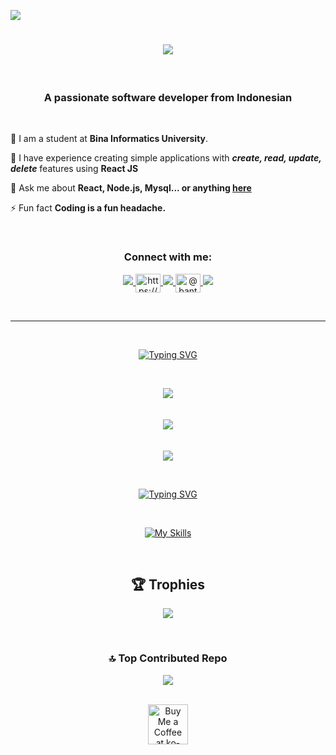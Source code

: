 [![](https://visitcount.itsvg.in/api?id=Bantas93&icon=6&color=0)](https://visitcount.itsvg.in)

<h1 align="center">
    <img src="https://readme-typing-svg.herokuapp.com/?font=Righteous&size=50&center=true&vCenter=true&width=500&height=70&duration=4000&lines=Hi+There+!+👋;+I'm+Bantas+Syarif!;+Nice+To+Meet+You+!;+Let's+be+friends+!;" />
</h1>

<br>

<h3 align="center">A passionate software developer from Indonesian</h3>

<br>

<div align="left">
 
🔭 I am a student at **Bina Informatics University**.
 
🌱 I have experience creating simple applications with ***create, read, update, delete*** features using **React JS**

💬 Ask me about **React, Node.js, Mysql... or anything [here](https://discord.gg/bantas93)**

⚡ Fun fact **Coding is a fun headache.**

<br>


<h3 align="center">Connect with me:</h3>
<p align="center">
<a href="https://www.linkedin.com/in/bantas-syarif-hidayah-imantara-1306531b4/" target="blank">
   <img src="https://skillicons.dev/icons?i=linkedin" />
</a><a href="https://fb.com/https://www.facebook.com/bantaz.zhaa/" target="blank">
    <img align="center" src="https://raw.githubusercontent.com/rahuldkjain/github-profile-readme-generator/master/src/images/icons/Social/facebook.svg" alt="https://www.facebook.com/bantaz.zhaa/" height="30" width="40" />
</a>
<a href="https://instagram.com/bantassyarif" target="blank">
    <img src="https://skillicons.dev/icons?i=instagram" />
</a>
<a href="https://www.youtube.com/c/@bantassyarif" target="blank">
    <img align="center" src="https://raw.githubusercontent.com/rahuldkjain/github-profile-readme-generator/master/src/images/icons/Social/youtube.svg" alt="@bantassyarif" height="30" width="40" />
</a>
<a href="https://discord.gg/bantas93" target="blank">
    <img src="https://skillicons.dev/icons?i=discord" />
</a>
</p>

<br>

<hr>

<br>

<div align="center">
    
[![Typing SVG](https://readme-typing-svg.herokuapp.com?font=Kode+Mono&weight=600&size=30&duration=800&pause=10&color=FFDA027E&background=FF000000&center=true&vCenter=true&random=false&width=435&lines=Github+Status)](https://git.io/typing-svg)

</div>

<br>

<div align="center">
 
![](https://github-readme-stats.vercel.app/api?username=Bantas93&theme=dark&hide_border=false&include_all_commits=false&count_private=false)
<br><br><br>
![](https://github-readme-streak-stats.herokuapp.com/?user=Bantas93&theme=dark&hide_border=false)
<br><br><br>
![](https://github-readme-stats.vercel.app/api/top-langs/?username=Bantas93&theme=dark&hide_border=false&include_all_commits=false&count_private=false&layout=compact)
<br>

</div>

<br>


<div align="center">
       
[![Typing SVG](https://readme-typing-svg.herokuapp.com?font=Kode+Mono&weight=600&size=30&duration=800&pause=10&color=B8B8B8&background=FF000000&center=true&vCenter=true&random=false&width=435&lines=Frameworks;Languages;Tools)](https://git.io/typing-svg)

</div>

<br/>

<div align="center">
    
[![My Skills](https://skillicons.dev/icons?i=react,mysql,html,css,javascript,bootstrap,github,express,figma,nodejs,ps,postman,py,sketchup,tailwind,vercel,vscode)](https://skillicons.dev)

</div>

<!--<div align="center">
    
![CSS3](https://img.shields.io/badge/css3-%231572B6.svg?style=for-the-badge&logo=css3&logoColor=white) ![HTML5](https://img.shields.io/badge/html5-%23E34F26.svg?style=for-the-badge&logo=html5&logoColor=white) ![JavaScript](https://img.shields.io/badge/javascript-%23323330.svg?style=for-the-badge&logo=javascript&logoColor=%23F7DF1E) ![Python](https://img.shields.io/badge/python-3670A0?style=for-the-badge&logo=python&logoColor=ffdd54) ![GithubPages](https://img.shields.io/badge/github%20pages-121013?style=for-the-badge&logo=github&logoColor=white) ![Vercel](https://img.shields.io/badge/vercel-%23000000.svg?style=for-the-badge&logo=vercel&logoColor=white) ![Netlify](https://img.shields.io/badge/netlify-%23000000.svg?style=for-the-badge&logo=netlify&logoColor=#00C7B7) ![Bootstrap](https://img.shields.io/badge/bootstrap-%238511FA.svg?style=for-the-badge&logo=bootstrap&logoColor=white) ![NodeJS](https://img.shields.io/badge/node.js-6DA55F?style=for-the-badge&logo=node.js&logoColor=white) ![React](https://img.shields.io/badge/react-%2320232a.svg?style=for-the-badge&logo=react&logoColor=%2361DAFB) ![TailwindCSS](https://img.shields.io/badge/tailwindcss-%2338B2AC.svg?style=for-the-badge&logo=tailwind-css&logoColor=white) ![React Router](https://img.shields.io/badge/React_Router-CA4245?style=for-the-badge&logo=react-router&logoColor=white) ![React Query](https://img.shields.io/badge/-React%20Query-FF4154?style=for-the-badge&logo=react%20query&logoColor=white) ![MySQL](https://img.shields.io/badge/mysql-%2300000f.svg?style=for-the-badge&logo=mysql&logoColor=white) ![Adobe](https://img.shields.io/badge/adobe-%23FF0000.svg?style=for-the-badge&logo=adobe&logoColor=white) ![Adobe Premiere Pro](https://img.shields.io/badge/Adobe%20Premiere%20Pro-9999FF.svg?style=for-the-badge&logo=Adobe%20Premiere%20Pro&logoColor=white) ![Adobe Photoshop](https://img.shields.io/badge/adobe%20photoshop-%2331A8FF.svg?style=for-the-badge&logo=adobe%20photoshop&logoColor=white) ![Figma](https://img.shields.io/badge/figma-%23F24E1E.svg?style=for-the-badge&logo=figma&logoColor=white) ![Postman](https://img.shields.io/badge/Postman-FF6C37?style=for-the-badge&logo=postman&logoColor=white) ![Jira](https://img.shields.io/badge/jira-%230A0FFF.svg?style=for-the-badge&logo=jira&logoColor=white)

</div>-->

<br>

<div align="center">
    
## 🏆 Trophies
![](https://github-profile-trophy.vercel.app/?username=Bantas93&theme=radical&no-frame=false&no-bg=false&margin-w=4)

<br>

### 🔝 Top Contributed Repo
![](https://github-contributor-stats.vercel.app/api?username=Bantas93&limit=5&theme=dark&combine_all_yearly_contributions=true)

</div>

<br>

<div align="center">
<a href='https://sociabuzz.com/bantas93' target='_blank'><img height='64' style='border:0px;height:64px;' src='https://storage.ko-fi.com/cdn/kofi1.png?v=3' border='0' alt='Buy Me a Coffee at ko-fi.com' /></a>
</div>

<br/>

<!-- Proudly created with GPRM ( https://gprm.itsvg.in ) -->
